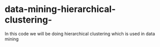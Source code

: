 # data-mining-hierarchical-clustering-
In this code we will be doing hierarchical clustering which is used in data mining 
